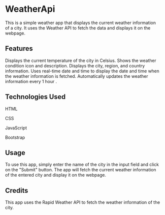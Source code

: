 # WeatherApi

This is a simple weather app that displays the current weather information of a city. It uses the Weather API to fetch the data and displays it on the webpage.

## Features
Displays the current temperature of the city in  Celsius.
Shows the weather condition icon and description.
Displays the city, region, and country information.
Uses real-time date and time to display the date and time when the weather information is fetched.
Automatically updates the weather information every 1 hour .

## Technologies Used

HTML

CSS

JavaScript

Bootstrap

## Usage
To use this app, simply enter the name of the city in the input field and click on the "Submit" button. The app will fetch the current weather information of the entered city and display it on the webpage.

## Credits
This app uses the  Rapid Weather API to fetch the weather information of the city.
